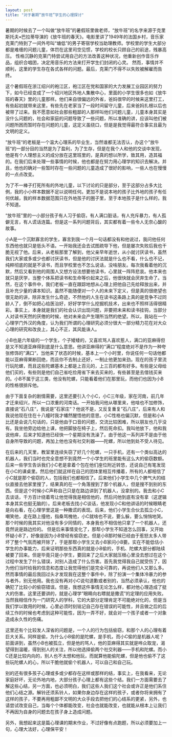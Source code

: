 ```yaml
---
layout: post
title: "对于暑期“放牛班”学生的心理探讨" 
---
```





暑期的时候去了一个叫做“放牛班”的暑假班里做老师，“放牛班”的名字来源于克里斯托夫•巴拉蒂导演的《放牛班的春天》。电影里讲了1949年的法国乡村，音乐家克莱门特到了一间外号叫“塘低”的男子寄宿学校当助理教师。学校里的学生大部分都是难缠的问题儿童，体罚在这里司空见惯，学校的校长只顾自己的前途，残暴高压。 性格沉静的克莱门特尝试用自己的方法改善这种状况，他重新创作音乐作品，组织合唱团，决定用音乐的方法来打开学生们封闭的心灵。 然而，事情并不顺利，这里的学生存在各式各样的问题。最后，克莱门不得不以失败被解雇而告终。

这个暑假班在浙江绍兴的袍江区，袍江区在党和国家的大力发展工业园区的努力下，如今已经变成了一个绍兴地区外地人集散中心，里面的小学生很多也如《放牛班的春天》里的儿童那样。他们来自很偏远的外省，爸妈很早的时候来这里打工，有些起初就带来这里，有些先在老家当了一段时间留守儿童，后来爸妈扎根以后也被带了过来。我不愿意如社会那些粗鄙的人那样叫他们问题儿童，儿童本身其实是没什么问题的，社会和家庭的问题导致了一些问题，所以准确的讲，应该叫他们被问题所困而暂时存在问题的儿童，这定义虽绕口，但是是我觉得最符合事实且最为文明的定义。

“放牛班“的老板是一个温大心理系的毕业生，当然谁都无法否认，办这个”放牛班“的一部分目的当然是为了盈利，为了生存，但是在我个人和他的交谈中发现，他是有个人理想主义的成分放在这里班里的，是真的想以所学，致其用，造其福的。在我们后来处理一些事情的时候，他也都是在努力用心理学的知识去解决。并且，他也的确对一些暂时存在一些问题的儿童造成了很好的影响，一些人也在慢慢的一点点改变。

为了不一棒子打死所有的外地儿童，以下讨论的只是部分，至于这部分占多大比例，我的小小样本数据不足以说明任何。更加不是说本地的孩子比外地的孩子有任何优越，我的样本数据范围只在外地孩子的圈子里，至于本地孩子是什么样的，我不知道。

“放牛班”里的一小部分孩子有人习于偷窃，有人满口脏话，有人充斥暴力，有人孤僻无言，有人谎话连篇。但是这一系列问题背后，其实都有着一些令人无奈心酸的故事。

小A是一个沉默寡言的学生，寡言到我一个月一句话都没有和他说过，我问他任何东西他也就只是低头不语。一开始我还会去试图疏导下他，但是屡次失败后我也干脆无视了他。后来，从老板那里了解到，他父亲早年逝世，从小就讨厌读书，虽然我们大家或多或少也都讨厌读书，但是他的讨厌法就是什么也不看，什么也不记，纯粹彻底的就是不读书，而且学校里也不怎么说话，没啥朋友。每次我看着他的沉默，然后又看到他的周围人又想方设法想要他读书，心里就一阵阵悲哀。他本来也就只是厌学，当整个体系把读书和生命等价起来之后，他很快就会厌弃生命了。当然，在这个事件中，我们老板一直在跟踪地想从心理上把他自己先给释放出来，并且补充少量的课本知识。虽然不能随便对一个人的未来下定义，但是真的很绝望也很无助的讲，除非发生什么奇迹，不然他的人生在读书这条路上真的是竞争不过同龄人了，倒不如把心给医治好，好好学学什么挖掘机技术，出来也不照样活得很精彩。事实上，本身就是我们的社会认识出现问题，非要把未来和读书挂钩，当部分人对读书天然的厌倦的时候，他对未来会产生理所当然的绝望。所以，我站在一个心理学门外汉的角度，认为我们所谓的心理研究必须分很大一部分精力花在对大众心理的研究和改良上，其心不正，其风能诛人。

小B也是六年级的一个学生，个子矮矮的，又喜欢骂人喜欢惹人，满口的亚麻得但是又不知道亚麻得到底是什么意思。他讲亚麻得的“满口“程度绝对不是作为一种夸张修饰的”满口“，当他来了状态的时候，基本上一个小时里，你说任何一句话他都能以亚麻得果断回绝，而且你不去制止还好，一制止他更加来劲。现在的孩子里流行玩陀螺，而且这些陀螺基本上都是上百元的，上三百的都有好多。有些是父母给他们买的，有些则是他们自己省吃俭用省下来去买来的，有些甚至是去借钱买来的。小B不属于这三类，他没有陀螺，只能看着他们在那里玩，而他们也因为小B的性格很排斥他。	

由于下面复杂的剧情需要，这里还要引入个小C，小C三年级，家在河南，前几年才迁来绍兴，所以一口浓重的河南话。一开始我问他从哪里来，他啥也不加修饰，直接说“石八庄“，我说是”石家庄“？他说不是，又反复重复”石八庄“，后来有人和我说他现在住在十八幢时我才幡然醒悟他的意思。小C性格也偏沉默，但是和小A比还是会说几句话的，只是他由于口音的问题，交流比较困难，所以朋友也几乎没有。我坐他旁边给他上课，他把脚放在椅子上，然后死命扣。我叫他放下，他和我说他痒，后来才知道他已经快一个星期没有洗澡了。由于他这一系列并不是由于他自身所导致的问题，再加上他也没有社交利器——陀螺，所以他到处不受人待见。

在后来的几天里，教室里连续失窃了好几个陀螺，一只手机，还有一个类似高达的机器人，我们当时也完全意想不到竟然一个小学生的班里能有这么大的偷窃数额。后来一些学生告诉我们小C老是拿着个包在他们座位附近转悠，还说自己有笔发现在小C的课桌里。然后他们就这样在自己的团体里相互传播着，所有的人都相信了小C就是那个偷窃的人，包括我们也都相信了。后来他们小学生中几个脾气大的结伙直接去他家里搜了，结果真的在一个角落搜到了那个机器人，但是搜不到别的东西。但是这个时候小C声称自己只是在路边讲到了机器人，没拿别的。我去和小C去谈话，千方百计绕着弯让他觉得我是相信他的，然后问他到底有没有拿（这逻辑本身其实也挺无脑的）。后来老板去找小C谈话，他发现小C和他讲话的时候眼睛老是向右看，在心理学里这是一种撒谎的表现。后来，他们小学生合伙去孤立小C，嘲笑他，走在路上撞他，指桑骂槐他，小C就啥也不说，要么躲，要么悄悄地哭。那个时候的我其实对他没有多少同情的，本身我也不相信他只拿了一个机器人，还竟然说是路边捡的。
但是后来事情变化了，那帮小学生不知道怎么回事，又开始怀疑小B了，好像是因为小B曾经有偷窃史。但是小B那时候已经由于惹怒太多人带坏了整个气氛而被开除了，于是那帮小学生又去小B家问小B要。实在不能低估小学生的办事能力，后来证明那些东西真的就是小B偷的，手机、陀螺大部分都陆续被要了回来。但是毕竟只是小学生，要回来了之后大家就压根心里没去想过在这个过程中发生了什么错误，对别人造成了什么伤害。首先我觉得我自己就受伤了，因为他们当时给我的信息和态度让我觉得他们是完全可靠的，再说他们人又那么多。然而事情的最后我回过头才发现我在这整个事件中，除了扮演一个集体冷暴力的参与者外，别无他用。我也没有再对小C说句道歉或者别的，当然必须承认，他也的确犯了比较小的偷窃错误。但是，我想这件事情无论怎么样，都对他心理造成了挺大的伤害。这里还要讲的，就是心理学”眼睛向右瞟就是撒谎”的定理的应用失败。当然我相信作为一门研究人的学科，它的大部分定理肯定不可能绝对化的，但是当我们学以致用的时候，心里必须时刻铭记自己存在错误的可能性，并且做之后的后续工作的时候也考虑到这种可能性，因为一弄不好，就会对一个孩子或者一个对象造成永久性的伤痛。

这里还有个比较发人深省的问题是，一个人的行为包括偷窃，和那个人的心理有着巨大关系。同样是偷，为什么小B偷的是陀螺，是手机，而小C偷的是机器人呢？前面讲到，虽然小B也被孤立，但是他的骂人，他的亚麻得其实就是哗众取宠，渴望得到温暖，得到别人的关注，所以他选择偷两个社交利器——手机和陀螺。而小C还是比较内向的，别人也不太想和他玩，而就算他能偷陀螺，但是他也偷不了这些玩陀螺人的心，所以干脆他就偷个机器人，可以自己和自己玩。

别的还有很多孩子心理或多或少都存在这样或那样的结，事实上，在我看来，无论家庭好坏，无论外地内地，大部分孩子心理上都有这些个结。我们一方面需要去了解这些心结，另一方面，也必须明白，我们这些人我们这个社会或许正是他们系住他们心结之源。解铃还须系铃人，如果你身边存在这样的孩子，或者你将来拥有了这样的孩子，不要再用粗鄙不文明的大众手段去把他们的心结系的更紧，另外，也请尝试改变自己，当每个个体都能改变，社会也就能改变，也就能从根本上让我们不再因为自身的问题去在孩子身上造成问题。

另外，我想起来这是篇心理课的期末作业，不过好像有点跑题，所以必须要加上一句，心理大法好，心理保平安！
